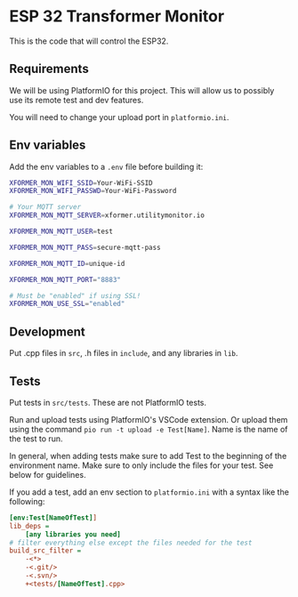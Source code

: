 # ESP 32 Transformer Monitor

This is the code that will control the ESP32.

## Requirements

We will be using PlatformIO for this project. This will allow us to possibly use its remote test and dev features.

You will need to change your upload port in `platformio.ini`.

## Env variables

Add the env variables to a `.env` file before building it:

```sh
XFORMER_MON_WIFI_SSID=Your-WiFi-SSID
XFORMER_MON_WIFI_PASSWD=Your-WiFi-Password

# Your MQTT server
XFORMER_MON_MQTT_SERVER=xformer.utilitymonitor.io

XFORMER_MON_MQTT_USER=test

XFORMER_MON_MQTT_PASS=secure-mqtt-pass

XFORMER_MON_MQTT_ID=unique-id

XFORMER_MON_MQTT_PORT="8883"

# Must be "enabled" if using SSL!
XFORMER_MON_USE_SSL="enabled"
```

## Development

Put .cpp files in `src`, .h files in `include`, and any libraries in `lib`.

## Tests

Put tests in `src/tests`. These are not PlatformIO tests.

Run and upload tests using PlatformIO's VSCode extension. Or upload them using the command `pio run -t upload -e Test[Name]`. Name is the name of the test to run.

In general, when adding tests make sure to add Test to the beginning of the environment name. Make sure to only include the files for your test. See below for guidelines.

If you add a test, add an env section to `platformio.ini` with a syntax like the following:

```ini
[env:Test[NameOfTest]]
lib_deps = 
    [any libraries you need]
# filter everything else except the files needed for the test
build_src_filter = 
    -<*> 
    -<.git/> 
    -<.svn/> 
    +<tests/[NameOfTest].cpp>
```
